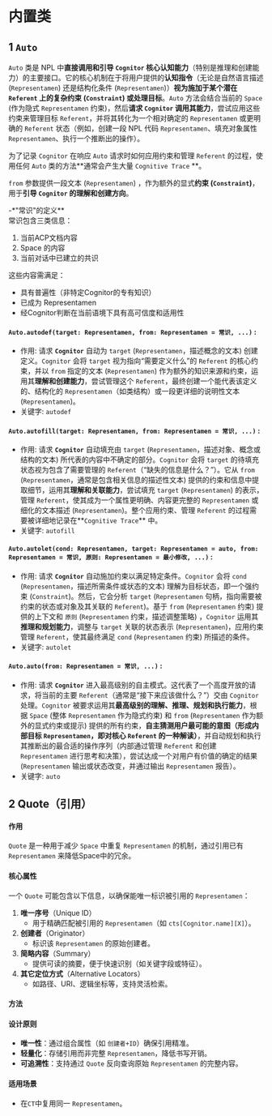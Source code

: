 # 内置类

## 1 `Auto`

`Auto` 类是 NPL 中**直接调用和引导 `Cognitor` 核心认知能力**（特别是推理和创建能力）的主要接口。它的核心机制在于将用户提供的**认知指令**（无论是自然语言描述 (`Representamen`) 还是结构化条件 (`Representamen`)）**视为施加于某个潜在 `Referent` 上的复杂约束 (`Constraint`) 或处理目标**。`Auto` 方法会结合当前的 `Space` (作为隐式 `Representamen` 约束)，然后**请求 `Cognitor` 调用其能力**，尝试应用这些约束来管理目标 `Referent`，并将其转化为一个相对确定的 `Representamen` 或更明确的 `Referent` 状态（例如，创建一段 NPL 代码 `Representamen`、填充对象属性 `Representamen`、执行一个推断出的操作）。

为了记录 `Cognitor` 在响应 `Auto` 请求时如何应用约束和管理 `Referent` 的过程，使用任何 `Auto` 类的方法**通常会产生大量 `Cognitive Trace` **。

`from` 参数提供一段文本 (`Representamen`) ，作为额外的显式**约束 (`Constraint`)**，用于**引导 `Cognitor` 的理解和创建方向**。

-*"常识"的定义**  
常识包含三类信息：  
1. 当前ACP文档内容  
2. Space 的内容  
3. 当前对话中已建立的共识  

这些内容需满足：  
- 具有普遍性（非特定Cognitor的专有知识）  
- 已成为 Representamen
- 经Cognitor判断在当前语境下具有高可信度和适用性  

#### **`Auto.autodef(target: Representamen, from: Representamen = 常识, ...)`** :

-   作用: 请求 **`Cognitor`** 自动为 `target` (`Representamen`，描述概念的文本) 创建定义。`Cognitor` 会将 `target` 视为指向“需要定义什么”的 `Referent` 的核心约束，并以 `from` 指定的文本 (`Representamen`) 作为额外的知识来源和约束，运用其**理解和创建能力**，尝试管理这个 `Referent`，最终创建一个能代表该定义的、结构化的 `Representamen`（如类结构）或一段更详细的说明性文本 (`Representamen`)。
-   关键字: `autodef`

#### **`Auto.autofill(target: Representamen, from: Representamen = 常识, ...)`** :

-   作用: 请求 **`Cognitor`** 自动填充由 `target` (`Representamen`，描述对象、概念或结构的文本) 所代表的内容中不确定的部分。`Cognitor` 会将 `target` 的待填充状态视为包含了需要管理的 `Referent`（“缺失的信息是什么？”）。它从 `from` (`Representamen`，通常是包含相关信息的描述性文本) 提供的约束和信息中提取细节，运用其**理解和关联能力**，尝试填充 `target` (`Representamen`) 的表示，管理 `Referent`，使其成为一个属性更明确、内容更完整的 `Representamen` 或细化的文本描述 (`Representamen`)。整个应用约束、管理 `Referent` 的过程需要被详细地记录在**`Cognitive Trace`** 中。
-   关键字: `autofill`

#### **`Auto.autolet(cond: Representamen, target: Representamen = auto, from: Representamen = 常识, 原则: Representamen = 最小修改, ...)`** :

-   作用: 请求 **`Cognitor`** 自动施加约束以满足特定条件。`Cognitor` 会将 `cond` (`Representamen`，描述所需条件或状态的文本) 理解为目标状态，即一个强约束 (`Constraint`)。然后，它会分析 `target` (`Representamen` 句柄，指向需要被约束的状态或对象及其关联的 `Referent`)。基于 `from` (`Representamen` 约束) 提供的上下文和 `原则` (`Representamen` 约束，描述调整策略) ，`Cognitor` 运用其**推理和规划能力**，调整与 `target` 关联的状态表示 (`Representamen`)，应用约束管理 `Referent`，使其最终满足 `cond` (`Representamen` 约束) 所描述的条件。
-   关键字: `autolet`

#### **`Auto.auto(from: Representamen = 常识, ...)`** :

-   作用: 请求 **`Cognitor`** 进入最高级别的自主模式。这代表了一个高度开放的请求，将当前的主要 `Referent`（通常是“接下来应该做什么？”）交由 `Cognitor` 处理。`Cognitor` 被要求运用其**最高级别的理解、推理、规划和执行能力**，根据 `Space` (整体 `Representamen` 作为隐式约束) 和 `from` (`Representamen` 作为额外的显式约束或提示) 提供的所有约束，**自主猜测用户最可能的意图（形成内部目标 `Representamen`，即对核心 `Referent` 的一种解读）**，并自动规划和执行其推断出的最合适的操作序列（内部通过管理 `Referent` 和创建 `Representamen` 进行思考和决策），尝试达成一个对用户有价值的确定的结果 (`Representamen` 输出或状态改变，并通过输出 `Representamen` 报告）。
-   关键字: `auto`

## 2 Quote（引用）

#### 作用  
`Quote` 是一种用于减少 `Space` 中重复 `Representamen` 的机制，通过引用已有 `Representamen` 来降低Space中的冗余。  

#### 核心属性  
一个 `Quote` 可能包含以下信息，以确保能唯一标识被引用的 `Representamen`：  
1. **唯一序号**（Unique ID）  
   - 用于精确匹配被引用的 `Representamen`（如 `cts[Cognitor.name][X]`）。  
2. **创建者**（Originator）  
   - 标识该 `Representamen` 的原始创建者。  
3. **简略内容**（Summary）  
   - 提供可读的摘要，便于快速识别（如关键字段或特征）。  
4. **其它定位方式**（Alternative Locators）  
   - 如路径、URI、逻辑坐标等，支持灵活检索。  

#### 方法


#### 设计原则
- **唯一性**：通过组合属性（如 `创建者+ID`）确保引用精准。
- **轻量化**：存储引用而非完整 `Representamen`，降低书写开销。
- **可追溯性**：支持通过 `Quote` 反向查询原始 `Representamen` 的完整内容。

#### 适用场景
- 在`CT`中复用同一 `Representamen`。
